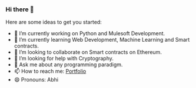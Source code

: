 ### Hi there 👋

Here are some ideas to get you started:

- 🔭 I’m currently working on Python and Mulesoft Development.
- 🌱 I’m currently learning Web Development, Machine Learning and Smart contracts.
- 👯 I’m looking to collaborate on Smart contracts on Ethereum.
- 🤔 I’m looking for help with Cryptography.
- 💬 Ask me about any programming paradigm.
- 📫 How to reach me: [Portfolio](https://abhi0642.github.io/Portfolio/)
- 😄 Pronouns: Abhi
